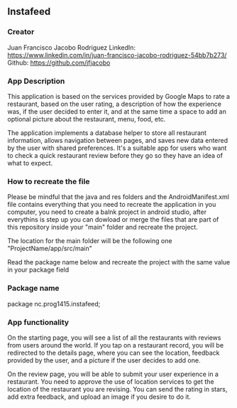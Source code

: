 ## Instafeed
### Creator
Juan Francisco Jacobo Rodriguez
LinkedIn: https://www.linkedin.com/in/juan-francisco-jacobo-rodriguez-54bb7b273/
Github: https://github.com/jfjacobo
### App Description
This application is based on the services provided by Google Maps to rate a restaurant, based on the user rating, a description of how the experience was, if the user decided to enter it, and at the same time a space to add an optional picture about the restaurant, menu, food, etc.

The application implements a database helper to store all restaurant information, allows navigation between pages, and saves new data entered by the user with shared preferences. It's a suitable app for users who want to check a quick restaurant review before they go so they have an idea of what to expect.
### How to recreate the file
Please be mindful that the java and res folders and the AndroidManifest.xml file contains everything that you need to recreate the application in you computer, you need to create a balnk project in android studio, after everythins is step up you can dowload or merge the files that are part of this repository inside your "main" folder and recreate the project.

The location for the main folder will be the following one "ProjectName/app/src/main"

Read the package name below and recreate the project with the same value in your package field
### Package name
package nc.prog1415.instafeed;
### App functionality
On the starting page, you will see a list of all the restaurants with reviews from users around the world. If you tap on a restaurant record, you will be redirected to the details page, where you can see the location, feedback provided by the user, and a picture if the user decides to add one.

On the review page, you will be able to submit your user experience in a restaurant. You need to approve the use of location services to get the location of the restaurant you are revising. You can send the rating in stars, add extra feedback, and upload an image if you desire to do it.


